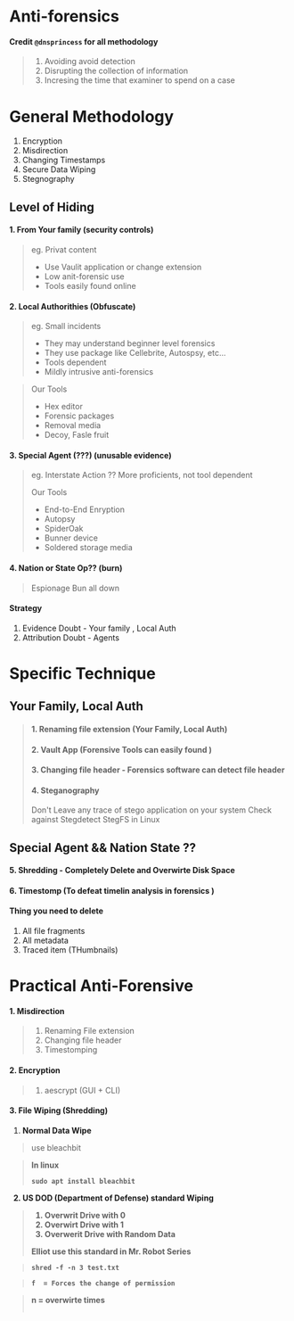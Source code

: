 # Anti-forensics

#### Credit `@dnsprincess` for all methodology

>1. Avoiding avoid detection 
>2. Disrupting the collection of information
>3. Incresing the time that examiner to spend on a case


# General Methodology

1. Encryption 
2. Misdirection
3. Changing Timestamps 
3. Secure Data Wiping
4. Stegnography

## Level of Hiding

#### 1. From Your family (security controls)
> eg. Privat content
> * Use Vaulit application or change extension
> * Low anit-forensic use
> * Tools easily found online
> 

#### 2. Local Authorithies (Obfuscate)
> eg. Small incidents
> * They may understand beginner level forensics
> * They use package like Cellebrite, Autospsy, etc...
> * Tools dependent
> * Mildly intrusive anti-forensics

> Our Tools
> * Hex editor
> * Forensic packages
> * Removal media
> * Decoy, Fasle fruit


#### 3. Special Agent (???) (unusable evidence)
> eg. Interstate Action ??
> More proficients, not tool dependent
> 
> Our Tools
> * End-to-End Enryption
> * Autopsy
> * SpiderOak
> * Bunner device
> * Soldered storage media

#### 4. Nation or State Op?? (burn)
> Espionage
> Bun all down


#### Strategy

1. Evidence Doubt - Your family , Local Auth
2. Attribution Doubt - Agents


# Specific Technique

## Your Family, Local Auth

>#### 1. Renaming file extension (Your Family, Local Auth)
>#### 2. Vault App (Forensive Tools can easily found  )
>#### 3. Changing file header - Forensics software can detect file header
>#### 4. Steganography
> Don't Leave any trace of stego application on your system
> Check against Stegdetect
> StegFS in Linux
## Special Agent && Nation State ??

#### 5. Shredding - Completely Delete and Overwirte Disk Space 
#### 6. Timestomp (To defeat timelin analysis in forensics )  


#### Thing you need to delete

1. All file fragments
2. All metadata
3. Traced item (THumbnails)


# Practical Anti-Forensive

#### 1. Misdirection

>1. Renaming File extension
>2. Changing file header
>3. Timestomping
>

#### 2. Encryption

>1. aescrypt (GUI + CLI)
>

#### 3. File Wiping (Shredding)

1. <b>Normal Data Wipe</b>
> use bleachbit

><b>In linux<b>
>
> `sudo apt install bleachbit`

2. <b> US DOD (Department of Defense) standard Wiping </b>
>1. Overwrit Drive with 0
>2. Overwirt Drive with 1
>3. Overwerit Drive with Random Data
>
>Elliot use this standard in Mr. Robot Series


>`shred -f -n 3 test.txt`


> ```
> f  = Forces the change of permission

>n  = overwirte times
> ```




